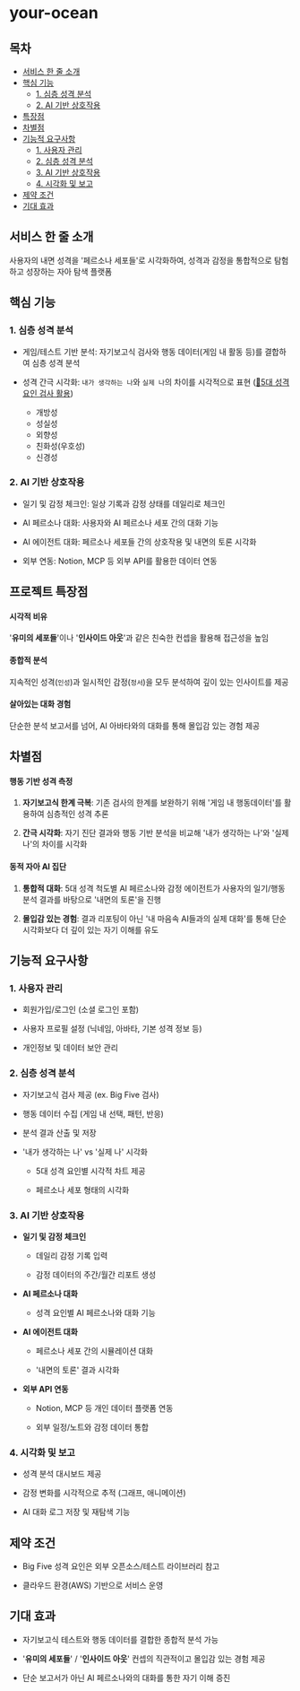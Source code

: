# your-ocean

## 목차

- [서비스 한 줄 소개](#서비스-한-줄-소개)
- [핵심 기능](#핵심-기능)
  * [1. 심층 성격 분석](#1-심층-성격-분석)
  * [2. AI 기반 상호작용](#2-AI-기반-상호작용)
- [특장점](#특장점)
- [차별점](#차별점)
- [기능적 요구사항](#기능적-요구사항)
  * [1. 사용자 관리](#1-사용자-관리)
  * [2. 심층 성격 분석](#2-심층-성격-분석)
  * [3. AI 기반 상호작용](#3-ai-기반-상호작용)
  * [4. 시각화 및 보고](#4-시각화-및-보고)
- [제약 조건](#제약-조건)
- [기대 효과](#기대-효과)

## 서비스 한 줄 소개

사용자의 내면 성격을 '페르소나 세포들'로 시각화하여, 성격과 감정을 통합적으로 탐험하고 성장하는 자아 탐색 플랫폼

## 핵심 기능

### 1. 심층 성격 분석

- 게임/테스트 기반 분석: 자기보고식 검사와 행동 데이터(게임 내 활동 등)를 결합하여 심층 성격 분석

- 성격 간극 시각화: `내가 생각하는 나`와 `실제 나`의 차이를 시각적으로 표현 ([🧷5대 성격 요인 검사 활용](https://bigfive-test.com/ko/test))

    * 개방성
    * 성실성
    * 외향성
    * 친화성(우호성)
    * 신경성

### 2. AI 기반 상호작용
- 일기 및 감정 체크인: 일상 기록과 감정 상태를 데일리로 체크인

- AI 페르소나 대화: 사용자와 AI 페르소나 세포 간의 대화 기능

- AI 에이전트 대화: 페르소나 세포들 간의 상호작용 및 내면의 토론 시각화

- 외부 연동: Notion, MCP 등 외부 API를 활용한 데이터 연동

## 프로젝트 특장점

#### 시각적 비유

'**유미의 세포들**'이나 '**인사이드 아웃**'과 같은 친숙한 컨셉을 활용해 접근성을 높임

#### 종합적 분석

지속적인 성격(`인성`)과 일시적인 감정(`정서`)을 모두 분석하여 깊이 있는 인사이트를 제공

#### 살아있는 대화 경험

단순한 분석 보고서를 넘어, AI 아바타와의 대화를 통해 몰입감 있는 경험 제공

## 차별점

#### 행동 기반 성격 측정

1. **자기보고식 한계 극복**: 기존 검사의 한계를 보완하기 위해 '게임 내 행동데이터'를 활용하여 심층적인 성격 추론

2. **간극 시각화**: 자기 진단 결과와 행동 기반 분석을 비교해 '내가 생각하는 나'와 '실제 나'의 차이를 시각화

#### 동적 자아 AI 집단
1. **통합적 대화**: 5대 성격 척도별 AI 페르소나와 감정 에이전트가 사용자의 일기/행동 분석 결과를 바탕으로 '내면의 토론'을 진행

2. **몰입감 있는 경험**: 결과 리포팅이 아닌 '내 마음속 AI들과의 실제 대화'를 통해 단순 시각화보다 더 깊이 있는 자기 이해를 유도

## 기능적 요구사항

### 1. 사용자 관리

- 회원가입/로그인 (소셜 로그인 포함)

- 사용자 프로필 설정 (닉네임, 아바타, 기본 성격 정보 등)

- 개인정보 및 데이터 보안 관리

### 2. 심층 성격 분석

- 자기보고식 검사 제공 (ex. Big Five 검사)

- 행동 데이터 수집 (게임 내 선택, 패턴, 반응)

- 분석 결과 산출 및 저장

- '내가 생각하는 나' vs '실제 나' 시각화

  - 5대 성격 요인별 시각적 차트 제공

  - 페르소나 세포 형태의 시각화

### 3. AI 기반 상호작용

- **일기 및 감정 체크인**

  - 데일리 감정 기록 입력

  - 감정 데이터의 주간/월간 리포트 생성

- **AI 페르소나 대화**

  - 성격 요인별 AI 페르소나와 대화 기능

- **AI 에이전트 대화**

  - 페르소나 세포 간의 시뮬레이션 대화

  - '내면의 토론' 결과 시각화

- **외부 API 연동**

  - Notion, MCP 등 개인 데이터 플랫폼 연동

  - 외부 일정/노트와 감정 데이터 통합

### 4. 시각화 및 보고

- 성격 분석 대시보드 제공

- 감정 변화를 시각적으로 추적 (그래프, 애니메이션)

- AI 대화 로그 저장 및 재탐색 기능

## 제약 조건

- Big Five 성격 요인은 외부 오픈소스/테스트 라이브러리 참고

- 클라우드 환경(AWS) 기반으로 서비스 운영

## 기대 효과

- 자기보고식 테스트와 행동 데이터를 결합한 종합적 분석 가능

- '**유미의 세포들**' / '**인사이드 아웃**' 컨셉의 직관적이고 몰입감 있는 경험 제공

- 단순 보고서가 아닌 AI 페르소나와의 대화를 통한 자기 이해 증진